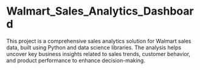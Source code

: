 # Walmart_Sales_Analytics_Dashboard
This project is a comprehensive sales analytics solution for Walmart sales data, built using Python and data science libraries. The analysis helps uncover key business insights related to sales trends, customer behavior, and product performance to enhance decision-making.
